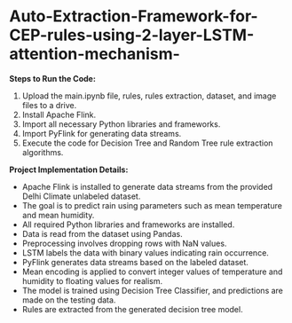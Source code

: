 # Auto-Extraction-Framework-for-CEP-rules-using-2-layer-LSTM-attention-mechanism-


**Steps to Run the Code:**

1. Upload the main.ipynb file, rules, rules extraction, dataset, and image files to a drive.
2. Install Apache Flink.
3. Import all necessary Python libraries and frameworks.
4. Import PyFlink for generating data streams.
5. Execute the code for Decision Tree and Random Tree rule extraction algorithms.

**Project Implementation Details:**

- Apache Flink is installed to generate data streams from the provided Delhi Climate unlabeled dataset.
- The goal is to predict rain using parameters such as mean temperature and mean humidity.
- All required Python libraries and frameworks are installed.
- Data is read from the dataset using Pandas.
- Preprocessing involves dropping rows with NaN values.
- LSTM labels the data with binary values indicating rain occurrence.
- PyFlink generates data streams based on the labeled dataset.
- Mean encoding is applied to convert integer values of temperature and humidity to floating values for realism.
- The model is trained using Decision Tree Classifier, and predictions are made on the testing data.
- Rules are extracted from the generated decision tree model.
